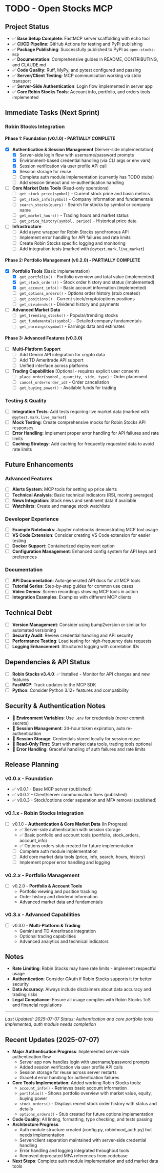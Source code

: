 # TODO - Open Stocks MCP

## Project Status
- ✅ **Base Setup Complete**: FastMCP server scaffolding with echo tool
- ✅ **CI/CD Pipeline**: GitHub Actions for testing and PyPI publishing
- ✅ **Package Publishing**: Successfully published to PyPI as `open-stocks-mcp`
- ✅ **Documentation**: Comprehensive guides in README, CONTRIBUTING, and CLAUDE.md
- ✅ **Code Quality**: Ruff, MyPy, and pytest configured and passing
- ✅ **Server/Client Testing**: MCP communication working via stdio transport
- ✅ **Server-Side Authentication**: Login flow implemented in server app
- ✅ **Core Robin Stocks Tools**: Account info, portfolio, and orders tools implemented

## Immediate Tasks (Next Sprint)

### Robin Stocks Integration

#### Phase 1: Foundation (v0.1.0) - PARTIALLY COMPLETE
- [x] **Authentication & Session Management** (Server-side implementation)
  - [x] Server-side login flow with username/password prompts
  - [x] Environment-based credential handling (via CLI args or env vars)
  - [x] Session verification via user profile API call
  - [x] Session storage for reuse
  - [ ] Complete auth module implementation (currently has TODO stubs)
  - [ ] Add session timeout and re-authentication handling
  
- [ ] **Core Market Data Tools** (Read-only operations)
  - [ ] `get_stock_price(symbol)` - Current stock price and basic metrics
  - [ ] `get_stock_info(symbol)` - Company information and fundamentals
  - [ ] `search_stocks(query)` - Search for stocks by symbol or company name
  - [ ] `get_market_hours()` - Trading hours and market status
  - [ ] `get_price_history(symbol, period)` - Historical price data

- [ ] **Infrastructure**
  - [ ] Add async wrapper for Robin Stocks synchronous API
  - [ ] Implement error handling for API failures and rate limits
  - [ ] Create Robin Stocks specific logging and monitoring
  - [ ] Add integration tests (marked with `@pytest.mark.live_market`)

#### Phase 2: Portfolio Management (v0.2.0) - PARTIALLY COMPLETE
- [x] **Portfolio Tools** (Basic implementation)
  - [x] `get_portfolio()` - Portfolio overview and total value (implemented)
  - [x] `get_stock_orders()` - Stock order history and status (implemented)
  - [x] `get_account_info()` - Basic account information (implemented)
  - [ ] `get_options_orders()` - Options order history (stub created)
  - [ ] `get_positions()` - Current stock/crypto/options positions
  - [ ] `get_dividends()` - Dividend history and payments
  
- [ ] **Advanced Market Data**
  - [ ] `get_trending_stocks()` - Popular/trending stocks
  - [ ] `get_fundamentals(symbol)` - Detailed company fundamentals
  - [ ] `get_earnings(symbol)` - Earnings data and estimates

#### Phase 3: Advanced Features (v0.3.0)
- [ ] **Multi-Platform Support**
  - [ ] Add Gemini API integration for crypto data
  - [ ] Add TD Ameritrade API support
  - [ ] Unified interface across platforms
  
- [ ] **Trading Capabilities** (Optional - requires explicit user consent)
  - [ ] `place_order(symbol, quantity, side, type)` - Order placement
  - [ ] `cancel_order(order_id)` - Order cancellation
  - [ ] `get_buying_power()` - Available funds for trading

### Testing & Quality
- [ ] **Integration Tests**: Add tests requiring live market data (marked with `@pytest.mark.live_market`)
- [ ] **Mock Testing**: Create comprehensive mocks for Robin Stocks API responses
- [ ] **Error Handling**: Implement proper error handling for API failures and rate limits
- [ ] **Caching Strategy**: Add caching for frequently requested data to avoid rate limits

## Future Enhancements

### Advanced Features
- [ ] **Alerts System**: MCP tools for setting up price alerts
- [ ] **Technical Analysis**: Basic technical indicators (RSI, moving averages)
- [ ] **News Integration**: Stock news and sentiment data if available
- [ ] **Watchlists**: Create and manage stock watchlists

### Developer Experience
- [ ] **Example Notebooks**: Jupyter notebooks demonstrating MCP tool usage
- [ ] **VS Code Extension**: Consider creating VS Code extension for easier testing
- [ ] **Docker Support**: Containerized deployment option
- [ ] **Configuration Management**: Enhanced config system for API keys and preferences

### Documentation
- [ ] **API Documentation**: Auto-generated API docs for all MCP tools
- [ ] **Tutorial Series**: Step-by-step guides for common use cases
- [ ] **Video Demos**: Screen recordings showing MCP tools in action
- [ ] **Integration Examples**: Examples with different MCP clients

## Technical Debt
- [ ] **Version Management**: Consider using bump2version or similar for automated versioning
- [ ] **Security Audit**: Review credential handling and API security
- [ ] **Performance Testing**: Load testing for high-frequency data requests
- [ ] **Logging Enhancement**: Structured logging with correlation IDs

## Dependencies & API Status
- [ ] **Robin Stocks v3.4.0**: ✅ Installed - Monitor for API changes and new features
- [ ] **FastMCP**: Track updates to the MCP SDK
- [ ] **Python**: Consider Python 3.12+ features and compatibility

## Security & Authentication Notes
- 🔐 **Environment Variables**: Use `.env` for credentials (never commit secrets)
- 🔐 **Session Management**: 24-hour token expiration, auto re-authentication
- 🔐 **Session Storage**: Credentials stored locally for session reuse
- 🔐 **Read-Only First**: Start with market data tools, trading tools optional
- 🔐 **Error Handling**: Graceful handling of auth failures and rate limits

## Release Planning

### v0.0.x - Foundation
- ✅ v0.0.1 - Base MCP server (published)
- ✅ v0.0.2 - Client/server communication fixes (published)
- ✅ v0.0.3 - Stock/options order separation and MFA removal (published)

### v0.1.x - Robin Stocks Integration
- [ ] v0.1.0 - **Authentication & Core Market Data** (In Progress)
  - ✅ Server-side authentication with session storage
  - ✅ Basic portfolio and account tools (portfolio, stock_orders, account_info)
  - ✅ Options orders stub created for future implementation
  - [ ] Complete auth module implementation
  - [ ] Add core market data tools (price, info, search, hours, history)
  - [ ] Implement proper error handling and logging
  
### v0.2.x - Portfolio Management
- [ ] v0.2.0 - **Portfolio & Account Tools**
  - Portfolio viewing and position tracking
  - Order history and dividend information
  - Advanced market data and fundamentals
  
### v0.3.x - Advanced Capabilities  
- [ ] v0.3.0 - **Multi-Platform & Trading**
  - Gemini and TD Ameritrade integration
  - Optional trading capabilities
  - Advanced analytics and technical indicators

## Notes
- **Rate Limiting**: Robin Stocks may have rate limits - implement respectful usage
- **Authentication**: Consider OAuth if Robin Stocks supports it for better security
- **Data Accuracy**: Always include disclaimers about data accuracy and trading risks
- **Legal Compliance**: Ensure all usage complies with Robin Stocks ToS and financial regulations

---
*Last Updated: 2025-07-07*
*Status: Authentication and core portfolio tools implemented, auth module needs completion*

## Recent Updates (2025-07-07)
- **Major Authentication Progress**: Implemented server-side authentication flow
  - Server app now handles login with username/password prompts
  - Added session verification via user profile API calls
  - Session storage for reuse across server restarts
  - Graceful error handling for authentication failures
- **Core Tools Implementation**: Added working Robin Stocks tools:
  - `account_info()` - Retrieves basic account information
  - `portfolio()` - Shows portfolio overview with market value, equity, buying power
  - `stock_orders()` - Displays recent stock order history with status and details
  - `options_orders()` - Stub created for future options implementation
- **Code Quality**: All linting, formatting, type checking, and tests passing
- **Architecture Progress**: 
  - Auth module structure created (config.py, robinhood_auth.py) but needs implementation
  - Server/client separation maintained with server-side credential handling
  - Error handling and logging integrated throughout tools
  - Removed deprecated MFA references from codebase
- **Next Steps**: Complete auth module implementation and add market data tools